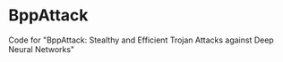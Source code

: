 # BppAttack
Code for "BppAttack: Stealthy and Efficient Trojan Attacks against Deep Neural Networks"
